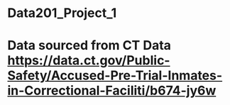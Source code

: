 # Data201_Project_1
# Data sourced from CT Data https://data.ct.gov/Public-Safety/Accused-Pre-Trial-Inmates-in-Correctional-Faciliti/b674-jy6w
